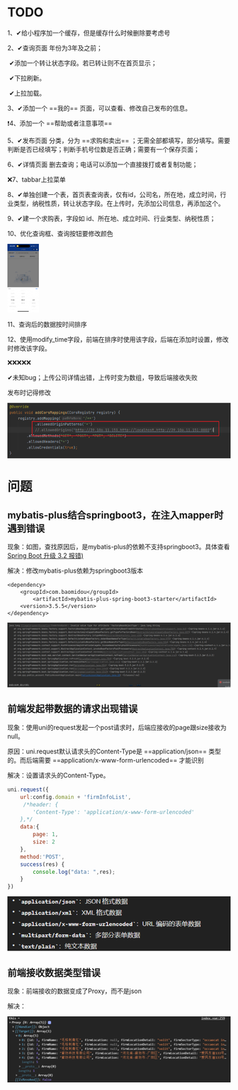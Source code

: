 # TODO

1、✔给小程序加一个缓存，但是缓存什么时候删除要考虑号

2、✔查询页面 年份为3年及之前；

​		✔添加一个转让状态字段。若已转让则不在首页显示；

​		✔下拉刷新。

​		✔上拉加载。

3、✔添加一个 ==我的== 页面，可以查看、修改自己发布的信息。

❗4、添加一个 ==帮助或者注意事项== 

5、✔发布页面 分类，分为 ==求购和卖出== ；无需全部都填写，部分填写。需要判断是否已经填写；判断手机号位数是否正确；需要有一个保存页面；

6、✔详情页面 删去查询；电话可以添加一个直接拨打或者复制功能；

❌7、tabbar上拉菜单

8、✔单独创建一个表，首页表查询表，仅有id，公司名，所在地，成立时间，行业类型，纳税性质，转让状态字段。在上传时，先添加公司信息，再添加这个。

9、✔建一个求购表，字段如 id、所在地、成立时间、行业类型、纳税性质；

10、优化查询框、查询按钮要修改颜色

<img src="./assets/image-20240329203108733.png" alt="image-20240329203108733" style="zoom:15%;" />

11、查询后的数据按时间排序

12、使用modify_time字段，前端在排序时使用该字段，后端在添加时设置，修改时修改该字段。



❌❌❌❌❌

✔未知bug；上传公司详情出错，上传时变为数组，导致后端接收失败

发布时记得修改

![image-20240328205511754](./assets/image-20240328205511754.png)

# 问题

## mybatis-plus结合springboot3，在注入mapper时遇到错误

现象：如图，查找原因后，是mybatis-plus的依赖不支持springboot3。具体查看 [Spring Boot 升级 3.2 报错) ](https://developer.aliyun.com/article/1395691) 

解决：修改mybatis-plus依赖为springboot3版本

```
<dependency>
    <groupId>com.baomidou</groupId>
    	<artifactId>mybatis-plus-spring-boot3-starter</artifactId>
    <version>3.5.5</version>
</dependency>
```

![image-20240319143038330](./assets/image-20240319143038330.png)



## 前端发起带数据的请求出现错误

现象：使用uni的request发起一个post请求时，后端应接收的page跟size接收为null。

原因：uni.request默认请求头的Content-Type是 ==application/json== 类型的。而后端需要 ==application/x-www-form-urlencoded== 才能识别

解决：设置请求头的Content-Type。

```js
uni.request({
    url:config.domain + 'firmInfoList',
     /*header: {  
     	'Content-Type': 'application/x-www-form-urlencoded'  
	},*/ 
    data:{
        page: 1,
        size: 2
    },
    method:'POST',
    success(res) {
    	console.log("data: ",res);
    }
})
```

![image-20240319163833569](./assets/image-20240319163833569.png)



## 前端接收数据类型错误

现象：前端接收的数据变成了Proxy，而不是json

解决：

![image-20240319210250651](./assets/image-20240319210250651.png)





































